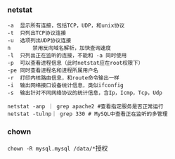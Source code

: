 ### netstat

```shell
-a  显示所有连接，包括TCP，UDP，和unix协议
-t	只列出TCP协议连接
-u	选项列出UDP协议连接
n		禁用反向域名解析，加快查询速度
-l	只列出正在监听的连接，不能和 -a 同时使用
-p	可以查看进程信息（此时netstat应在root权限下）
-pe	同时查看进程名和进程所属用户名
-r	打印内核路由信息，和route命令输出一样
-i	输出网络接口设备统计信息，类似ifconfig
-s	输出针对不同网络协议的统计信息，含Ip，Icmp，Tcp，Udp

netstat -anp ｜ grep apache2 #查看指定服务是否正常运行
netstat -tulnp｜ grep 330 # MySQL中查看正在监听的多管理
```

### chown

`chown -R mysql.mysql /data/*`授权